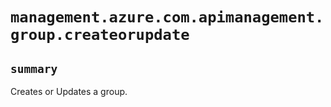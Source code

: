 # `management.azure.com.apimanagement.group.createorupdate`

## `summary`
Creates or Updates a group.


